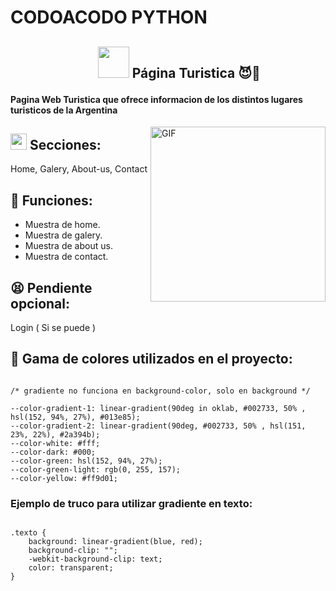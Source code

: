# CODOACODO PYTHON

## <ul align="center"> <picture><img  src = "https://github.com/7oSkaaa/7oSkaaa/blob/main/Images/about_me.gif?raw=true" width=50px></picture> Página Turistica 😈🤝</ul>

#### Pagina Web Turistica que ofrece informacion de los distintos lugares turisticos de la Argentina

<picture>
    <img align="right" alt="GIF" height="280px" src="https://media.giphy.com/media/Ah3zHH7hvsSB2/giphy.gif?raw=true" />
</picture>

## <img src = "https://media2.giphy.com/media/QssGEmpkyEOhBCb7e1/giphy.gif?cid=ecf05e47a0n3gi1bfqntqmob8g9aid1oyj2wr3ds3mg700bl&rid=giphy.gif" width = 26px> Secciones:

Home, Galery, About-us, Contact

## 🚀 Funciones:

- Muestra de home.
- Muestra de galery.
- Muestra de about us.
- Muestra de contact.

## 😫 Pendiente opcional:

Login ( Si se puede )

## 🌈 Gama de colores utilizados en el proyecto:

```

/* gradiente no funciona en background-color, solo en background */

--color-gradient-1: linear-gradient(90deg in oklab, #002733, 50% , hsl(152, 94%, 27%), #013e85);
--color-gradient-2: linear-gradient(90deg, #002733, 50% , hsl(151, 23%, 22%), #2a394b);
--color-white: #fff;
--color-dark: #000;
--color-green: hsl(152, 94%, 27%);
--color-green-light: rgb(0, 255, 157);
--color-yellow: #ff9d01;

```

### Ejemplo de truco para utilizar gradiente en texto:

```

.texto {
    background: linear-gradient(blue, red);
	background-clip: "";
	-webkit-background-clip: text;
	color: transparent;
}

```
